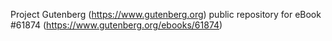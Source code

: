 Project Gutenberg (https://www.gutenberg.org) public repository for eBook #61874 (https://www.gutenberg.org/ebooks/61874)
